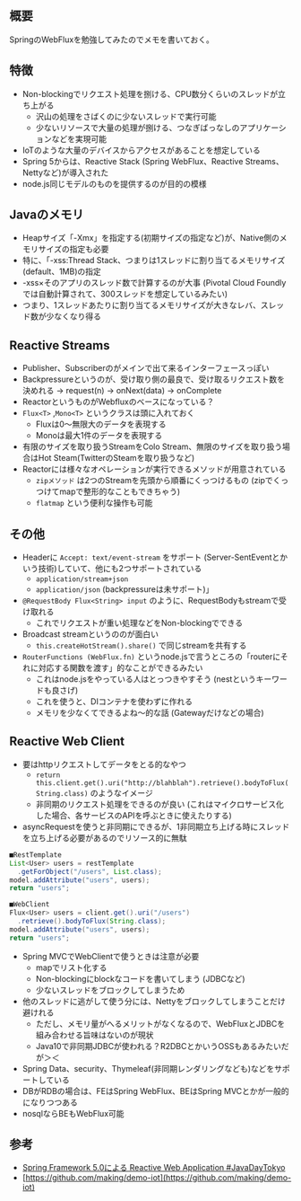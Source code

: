 ## 概要
SpringのWebFluxを勉強してみたのでメモを書いておく。

## 特徴
* Non-blockingでリクエスト処理を捌ける、CPU数分くらいのスレッドが立ち上がる
  * 沢山の処理をさばくのに少ないスレッドで実行可能
  * 少ないリソースで大量の処理が捌ける、つなぎばっなしのアプリケーションなどを実現可能
* IoTのような大量のデバイスからアクセスがあることを想定している
* Spring 5からは、Reactive Stack (Spring WebFlux、Reactive Streams、Nettyなど)が導入された
* node.js同じモデルのものを提供するのが目的の模様

## Javaのメモリ
* Heapサイズ「-Xmx」を指定する(初期サイズの指定など)が、Native側のメモリサイズの指定も必要
* 特に、「-xss:Thread Stack、つまりは1スレッドに割り当てるメモリサイズ(default、1MB)の指定
* -xss×そのアプリのスレッド数で計算するのが大事 (Pivotal Cloud Foundlyでは自動計算されて、300スレッドを想定しているみたい)
* つまり、1スレッドあたりに割り当てるメモリサイズが大きなレバ、スレッド数が少なくなり得る

## Reactive Streams
* Publisher、Subscriberのがメインで出て来るインターフェースっぽい
* Backpressureというのが、受け取り側の最良で、受け取るリクエスト数を決めれる → request(n) → onNext(data) → onComplete
* ReactorというものがWebfluxのベースになっている？
* `Flux<T>` ,`Mono<T>` というクラスは頭に入れておく
  * Fluxは0〜無限大のデータを表現する
  * Monoは最大1件のデータを表現する
* 有限のサイズを取り扱うStreamをColo Stream、無限のサイズを取り扱う場合はHot Steam(TwitterのSteamを取り扱うなど)
* Reactorには様々なオペレーションが実行できるメソッドが用意されている
  * `zipメソッド` は2つのStreamを先頭から順番にくっつけるもの (zipでくっつけてmapで整形的なこともできちゃう)
  * `flatmap` という便利な操作も可能

## その他
* Headerに `Accept: text/event-stream` をサポート (Server-SentEventとかいう技術)していて、他にも2つサポートされている
  * `application/stream+json`
  * `application/json` (backpressureは未サポート)」
* `@RequestBody Flux<String> input` のように、RequestBodyもstreamで受け取れる
  * これでリクエストが重い処理などをNon-blockingでできる
* Broadcast streamというののが面白い
  * `this.createHotStream().share()` で同じstreamを共有する
* `RouterFunctions (WebFlux.fn)` というnode.jsで言うところの「routerにそれに対応する関数を渡す」的なことができるみたい
  * これはnode.jsをやっている人はとっつきやすそう (nestというキーワードも良さげ)
  * これを使うと、DIコンテナを使わずに作れる
  * メモリを少なくてできるよね〜的な話 (Gatewayだけなどの場合)

## Reactive Web Client
* 要はhttpリクエストしてデータをとる的なやつ
  * `return this.client.get().uri("http://blahblah").retrieve().bodyToFlux(String.class)` のようなイメージ
  * 非同期のリクエスト処理をできるのが良い (これはマイクロサービス化した場合、各サービスのAPIを呼ぶときに使えたりする)
* asyncRequestを使うと非同期にできるが、1非同期立ち上げる時にスレッドを立ち上げる必要があるのでリソース的に無駄

```java
■RestTemplate
List<User> users = restTemplate
  .getForObject("/users", List.class);
model.addAttribute("users", users);
return "users";

■WebClient
Flux<User> users = client.get().uri("/users")
  .retrieve().bodyToFlux(String.class);
model.addAttribute("users", users);
return "users";
```

* Spring MVCでWebClientで使うときは注意が必要
  * mapでリスト化する
  * Non-blockingにblockなコードを書いてしまう (JDBCなど)
  * 少ないスレッドをブロックしてしまうため
* 他のスレッドに逃がして使う分には、Nettyをブロックしてしまうことだけ避けれる
  * ただし、メモリ量がへるメリットがなくなるので、WebFluxとJDBCを組み合わせる旨味はないのが現状
  * Java10で非同期JDBCが使われる？R2DBCとかいうOSSもあるみたいだが＞＜
* Spring Data、security、Thymeleaf(非同期レンダリングなども)などをサポートしている
* DBがRDBの場合は、FEはSpring WebFlux、BEはSpring MVCとかが一般的になりつつある
* nosqlならBEもWebFlux可能

## 参考
* [Spring Framework 5.0による Reactive Web Application #JavaDayTokyo](https://www.slideshare.net/makingx/spring-framework-50-reactive-web-application-javadaytokyo)
* [https://github.com/making/demo-iot](https://github.com/making/demo-iot)
